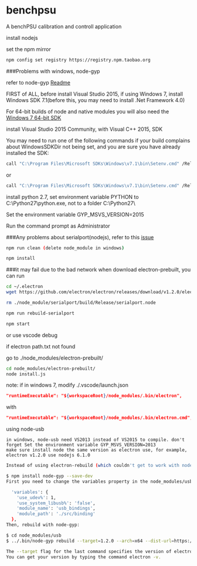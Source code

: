 # benchpsu
A benchPSU calibration and controll application

install nodejs

set the npm mirror
```bash
npm config set registry https://registry.npm.taobao.org
```
###Problems with windows, node-gyp

  refer to node-gyp [Readme](https://github.com/nodejs/node-gyp/blob/master/README.md)

  FIRST of ALL, before install Visual Studio 2015, if using Windows 7, install Windows SDK 7.1(before this, you may need to install .Net Framework 4.0)
  
  For 64-bit builds of node and native modules you will also need the [Windows 7 64-bit SDK](https://www.microsoft.com/en-us/download/details.aspx?id=8279)

  install Visual Studio 2015 Community, with Visual C++ 2015, SDK

  You may need to run one of the following commands if your build complains about WindowsSDKDir not being set, and you are sure you have already installed the SDK:
```bash
call "C:\Program Files\Microsoft SDKs\Windows\v7.1\bin\Setenv.cmd" /Release /x86
```
or
```bash
call "C:\Program Files\Microsoft SDKs\Windows\v7.1\bin\Setenv.cmd" /Release /x64
```

install python 2.7, set environment variable PYTHON to C:\Python27\python.exe, not to a folder C:\Python27\

Set the environment variable GYP_MSVS_VERSION=2015

Run the command prompt as Administrator

###Any problems about serialport(nodejs), refer to this [issue](https://github.com/voodootikigod/node-serialport/issues/538#issuecomment-184251385)
```bash
npm run clean (delete node_module in windows)
```
```bash
npm install
```

###it may fail due to the bad network when download electron-prebuilt, you can run
```bash
cd ~/.electron
wget https://github.com/electron/electron/releases/download/v1.2.0/electron-v1.2.0-darwin-x64.zip
```

```bash
rm ./node_module/serialport/build/Release/serialport.node
```
```bash
npm run rebuild-serialport
```

```bash
npm start
```
or use vscode debug

if electron path.txt not found

go to ./node_modules/electron-prebuilt/
```bash
cd node_modules/electron-prebuilt/
node install.js
```

note: if in windows 7, modify ./.vscode/launch.json
```json
"runtimeExecutable": "${workspaceRoot}/node_modules/.bin/electron",
```
with
```json
"runtimeExecutable": "${workspaceRoot}/node_modules/.bin/electron.cmd",
```

using node-usb


    in windows, node-usb need VS2013 instead of VS2015 to compile. don't forget Set the environment variable GYP_MSVS_VERSION=2013
    make sure install node the same version as electron use, for example, electron v1.2.0 use nodejs 6.1.0
```bash
Instead of using electron-rebuild (which couldn't get to work with node-usb's use of node-pre-gyp), use node-gyp directly:

$ npm install node-gyp --save-dev
First you need to change the variables property in the node_modules/usb/binding.gyp to include module_name and module_path:

  'variables': {
    'use_udev%': 1,
    'use_system_libusb%': 'false',
    'module_name': 'usb_bindings',
    'module_path': './src/binding'
  },
Then, rebuild with node-gyp:

$ cd node_modules/usb
$ ../.bin/node-gyp rebuild --target=1.2.0 --arch=x64 --dist-url=https://atom.io/download/atom-shell

The --target flag for the last command specifies the version of electron you are building for and must be set accordingly.
You can get your version by typing the command electron -v.
```